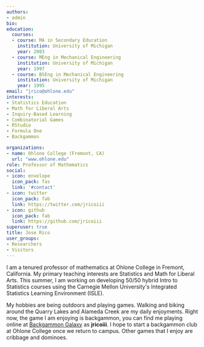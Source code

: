 ```yaml
---
authors:
- admin
bio: 
education:
  courses:
  - course: MA in Secondary Education
    institution: University of Michigan
    year: 2003
  - course: MEng in Mechanical Engineering
    institution: University of Michigan
    year: 1997
  - course: BSEng in Mechanical Engineering
    institution: University of Michigan
    year: 1995
email: "jrico@ohlone.edu"
interests:
- Statistics Education
- Math for Liberal Arts 
- Inquiry-Based Learning
- Combinatorial Games 
- RStudio
- Formula One
- Backgammon

organizations:
- name: Ohlone College (Fremont, CA)
  url: "www.ohlone.edu"
role: Professor of Mathematics
social:
- icon: envelope
  icon_pack: fas
  link: '#contact'
- icon: twitter
  icon_pack: fab
  link: https://twitter.com/jricoiii
- icon: github
  icon_pack: fab
  link: https://github.com/jricoiii
superuser: true
title: Jose Rico
user_groups:
- Researchers
- Visitors
---
```


I am a tenured professor of mathematics at Ohlone College in Fremont, California.  My primary teaching interests are Statistics and Math for Liberal Arts.  This summer, I am working on developing 50/50 hybrid Intro to Statistics courses using the Carnegie Mellon University's Integrated Statistics Learning Environment (ISLE).  

My hobbies are being outdoors and playing games.  Walking and biking around the Quarry Lakes and Alameda Creek are my daily enjoyments.  Right now, the game I am enjoying is backgammon, you can find me playing online at [Backgammon Galaxy](www.backgammongalaxy.com) as **jricoiii**.   I hope to start a backgammon club at Ohlone College once we return to campus. Other games that I enjoy are cribbage and dominoes. 


